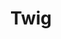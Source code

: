 ---
templateKey: blog-post
featuredpost: false
featuredimage: /assets/Twig.png
title: Twig
description: Special
testfield: 588
---